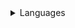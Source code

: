 <details>
  
  <summary>
    Languages
  </summary>

   - JavaScript, HTML, CSS
   - Python
   - C++
   - C#
   - Windows batch script

</details>
